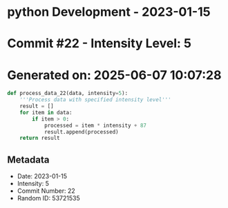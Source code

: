 ﻿# python Development - 2023-01-15
# Commit #22 - Intensity Level: 5
# Generated on: 2025-06-07 10:07:28
```python
def process_data_22(data, intensity=5):
    '''Process data with specified intensity level'''
    result = []
    for item in data:
        if item > 0:
            processed = item * intensity + 87
            result.append(processed)
    return result
```
## Metadata
- Date: 2023-01-15
- Intensity: 5
- Commit Number: 22
- Random ID: 53721535
